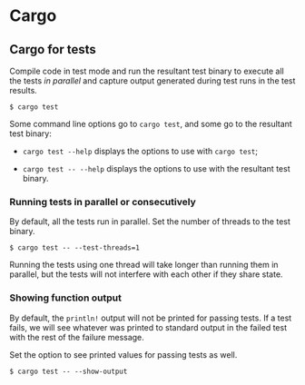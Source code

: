 # Cargo

## Cargo for tests

Compile code in test mode and run the resultant test binary to execute 
all the tests *in parallel* and capture output generated during test runs in the test results.

```unix
$ cargo test 
```

Some command line options go to `cargo test`, and some go to the resultant test binary:

- `cargo test --help` displays the options to use with `cargo test`;

- `cargo test -- --help` displays the options to use with the resultant test binary.

### Running tests in parallel or consecutively

By default, all the tests run in parallel. 
Set the number of threads to the test binary.

```unix
$ cargo test -- --test-threads=1
```

Running the tests using one thread will take longer than running them in parallel, 
but the tests will not interfere with each other if they share state.

### Showing function output

By default, the `println!` output will not be printed for passing tests.
If a test fails, we will see whatever was printed to standard output 
in the failed test with the rest of the failure message.

Set the option to see printed values for passing tests as well.

```unix
$ cargo test -- --show-output
```
